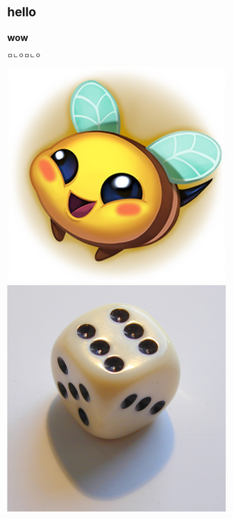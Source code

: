 # hello
## wow
ㅁㄴㅇㅁㄴㅇ

![honeybee](/screenshots/꿀벌.jpeg)
<img src="screenshots/dice.jpeg" width="100%" height="50%">
